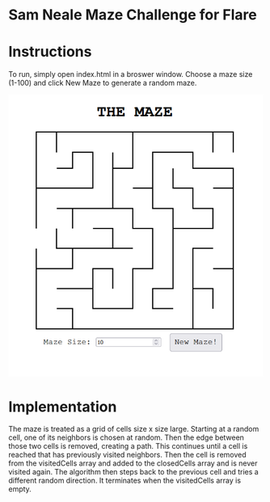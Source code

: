 # Sam Neale Maze Challenge for Flare

# Instructions

To run, simply open index.html in a broswer window. Choose a maze size (1-100) and click New Maze
to generate a random maze.

![screen](Screen.PNG)

# Implementation

The maze is treated as a grid of cells size x size large. Starting
at a random cell, one of its neighbors is chosen at random. Then the
edge between those two cells is removed, creating a path. This continues
until a cell is reached that has previously visited neighbors. Then 
the cell is removed from the visitedCells array and added to the 
closedCells array and is never visited again. The algorithm then steps
back to the previous cell and tries a different random direction. 
It terminates when the visitedCells array is empty.

